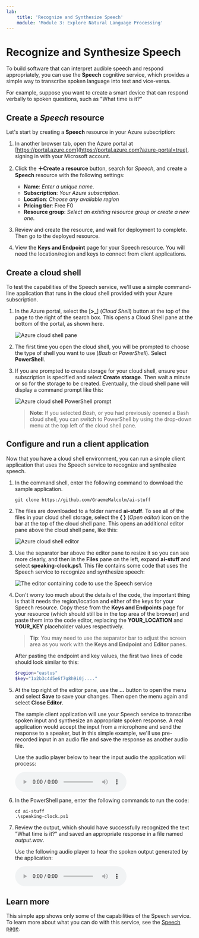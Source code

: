 ```yaml
---
lab:
    title: 'Recognize and Synthesize Speech'
    module: 'Module 3: Explore Natural Language Processing'
---
```


# Recognize and Synthesize Speech

To build software that can interpret audible speech and respond appropriately, you can use the **Speech** cognitive service, which provides a simple way to transcribe spoken language into text and vice-versa.

For example, suppose you want to create a smart device that can respond verbally to spoken questions, such as "What time is it?"

## Create a *Speech* resource

Let's start by creating a **Speech** resource in your Azure subscription:

1. In another browser tab, open the Azure portal at [https://portal.azure.com](https://portal.azure.com?azure-portal=true), signing in with your Microsoft account.
2. Click the **&#65291;Create a resource** button, search for *Speech*, and create a **Speech** resource with the following settings:
    - **Name**: *Enter a unique name*.
    - **Subscription**: *Your Azure subscription*.
    - **Location**: *Choose any available region*
    - **Pricing tier**: Free F0
    - **Resource group**: *Select an existing resource group or create a new one*.

3. Review and create the resource, and wait for deployment to complete. Then go to the deployed resource.
4. View the **Keys and Endpoint** page for your Speech resource. You will need the location/region and keys to connect from client applications.

## Create a cloud shell

To test the capabilities of the Speech service, we'll use a simple command-line application that runs in the cloud shell provided with your Azure subscription.

1. In the Azure portal, select the [**>_**] (*Cloud Shell*) button at the top of the page to the right of the search box. This opens a Cloud Shell pane at the bottom of the portal, as shown here.

    ![Azure cloud shell pane](./media/cloud-shell.png)

2. The first time you open the cloud shell, you will be prompted to choose the type of shell you want to use (*Bash* or *PowerShell*). Select **PowerShell**.
3. If you are prompted to create storage for your cloud shell, ensure your subscription is specified and select **Create storage**. Then wait a minute or so for the storage to be created. Eventually, the cloud shell pane will display a command prompt like this:

    ![Azure cloud shell PowerShell prompt](./media/powershell-prompt.png)

    > **Note**: If you selected *Bash*, or you had previously opened a Bash cloud shell, you can switch to PowerShell by using the drop-down menu at the top left of the cloud shell pane.

## Configure and run a client application

Now that you have a cloud shell environment, you can run a simple client application that uses the Speech service to recognize and synthesize speech.

1. In the command shell, enter the following command to download the sample application.

    ```
    git clone https://github.com/GraemeMalcolm/ai-stuff
    ```

2. The files are downloaded to a folder named **ai-stuff**. To see all of the files in your cloud shell storage, select the **{ }** (*Open editor*) icon on the bar at the top of the cloud shell pane. This opens an additional editor pane above the cloud shell pane, like this:

    ![Azure cloud shell editor](./media/editor-pane.png)

3. Use the separator bar above the editor pane to resize it so you can see more clearly, and then in the **Files** pane on the left, expand **ai-stuff** and select **speaking-clock.ps1**. This file contains some code that uses the Speech service to recognize and synthesize speech:

    ![The editor containing code to use the Speech service](./media/speaking-clock-code.png)

4. Don't worry too much about the details of the code, the important thing is that it needs the region/location and either of the keys for your Speech resource. Copy these from the **Keys and Endpoints** page for your resource (which should still be in the top area of the browser) and paste them into the code editor, replacing the **YOUR_LOCATION** and **YOUR_KEY** placeholder values respectively.

    >**Tip**: You may need to use the separator bar to adjust the screen area as you work with the **Keys and Endpoint** and **Editor** panes.

    After pasting the endpoint and key values, the first two lines of code should look similar to this:

    ```PowerShell
    $region="eastus"
    $key="1a2b3c4d5e6f7g8h9i0j...."
    ```

5. At the top right of the editor pane, use the **...** button to open the menu and select **Save** to save your changes. Then open the menu again and select **Close Editor**.

    The sample client application will use your Speech service to transcribe spoken input and synthesize an appropriate spoken response. A real application would accept the input from a microphone and send the response to a speaker, but in this simple example, we'll use pre-recorded input in an audio file and save the response as another audio file.

    Use the audio player below to hear the input audio the application will process:

    <audio controls>
      <source src="https://github.com/GraemeMalcolm/ai-stuff/raw/main/data/speech/time.wav" type="audio/wav">
    Your browser does not support the audio element.
    </audio>

6. In the PowerShell pane, enter the following commands to run the code:

    ```
    cd ai-stuff
    .\speaking-clock.ps1
    ```

7. Review the output, which should have successfully recognized the text "What time is it?" and saved an appropriate response in a file named *output.wav*.

    Use the following audio player to hear the spoken output generated by the application:

    <audio controls>
    <source src="https://github.com/GraemeMalcolm/ai-stuff/raw/main/data/speech/output.wav" type="audio/wav">
    Your browser does not support the audio element.
    </audio>

## Learn more

This simple app shows only some of the capabilities of the Speech service. To learn more about what you can do with this service, see the [Speech page](https://azure.microsoft.com/services/cognitive-services/speech-services/).
